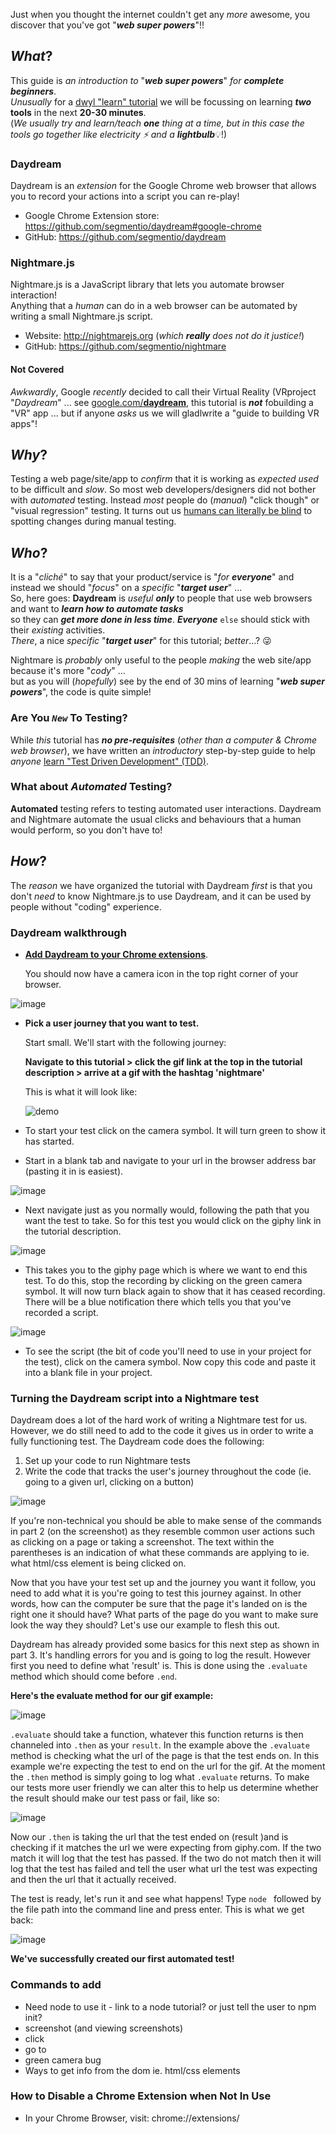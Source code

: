 <!-- # Learn Daydream & Nightmare -->

Just when you thought the internet couldn't get any _more_ awesome,
you discover that you've got "***web super powers***"!!

## _What_?

This guide is _an introduction to_ "***web super powers***"
_for **complete beginners**_.<br />
_Unusually_ for a [dwyl "learn" tutorial](https://github.com/search?q=org%3Adwyl+learn)
we will be focussing on learning **_two_ tools**
in the next **20-30 minutes**. <br />
(_We usually try and learn/teach **one** thing at a time,
  but in this case the tools go together like electricity :zap: and a **lightbulb**_:bulb:!)

  ### Daydream

  Daydream is an _extension_ for the Google Chrome web browser that allows
  you to record your actions into a script you can re-play!

  + Google Chrome Extension store: https://github.com/segmentio/daydream#google-chrome
  + GitHub: https://github.com/segmentio/daydream

### Nightmare.js

  <!-- ![nightmare logo](https://cloud.githubusercontent.com/assets/194400/23049531/a0c1372a-f4b4-11e6-96a6-a38637f245a4.png) -->

  Nightmare.js is a JavaScript library that
  lets you automate browser interaction! <br />
  Anything that a _human_ can do in a web browser can be automated by writing
  a small Nightmare.js script.

  + Website: http://nightmarejs.org (_which **really** does not do it justice!_)
  + GitHub: https://github.com/segmentio/nightmare


#### Not Covered

_Awkwardly_, Google _recently_ decided
to call their Virtual Reality (VRproject "_Daydream_" ...
see [google.com/**daydream**](https://vr.ogle.com/daydream),
this tutorial is ***not*** fobuilding a "VR" app ...
but if anyone _asks_ us we will gladlwrite a "guide to building VR apps"!

## _Why_?

Testing a web page/site/app to _confirm_ that it is working as _expected_
_used_ to be difficult and _slow_.
So most web developers/designers did not bother with _automated_ testing.
Instead _most_ people do (_manual_) "click though" or "visual regression" testing.
It turns out us [humans can literally be blind](https://en.wikipedia.org/wiki/Change_blindness) to spotting changes during manual testing.


## _Who_?

It is a "_cliché_" to say that your product/service is "_for **everyone**_"
and instead we should "_focus_" on a _specific_ "***target user***" ... <br />
So, here goes: **Daydream** is _useful_ ***only*** to people that use web browsers
and want to ***learn how to automate tasks*** <br />
so they can ***get more done in less time***.
***Everyone*** `else` should stick with their _existing_ activities. <br />
_There_, a nice _specific_ "***target user***"
for this tutorial; _better_...? :stuck_out_tongue_winking_eye:

Nightmare is _probably_ only useful to the people _making_ the web site/app
because it's more "_cody_" ... <br />
but as you will (_hopefully_) see by the end
of 30 mins of learning "***web super powers***",
the code is quite simple!


### Are You _`New`_ To Testing?

While _this_ tutorial has ***no pre-requisites***
(_other than a computer & Chrome web browser_),
we have written an _introductory_ step-by-step guide
to help _anyone_ [learn "Test Driven Development" (TDD)](https://github.com/dwyl/learn-tdd).

### What about _Automated_ Testing?

**Automated** testing refers to testing automated user interactions. Daydream and Nightmare automate the usual clicks and behaviours that a human would perform, so you don't have to!

## _How_?

The _reason_ we have organized the tutorial with Daydream _first_
is that you don't _need_ to know Nightmare.js to use Daydream,
and it can be used by people without "coding" experience.

### Daydream walkthrough

- [**Add Daydream to your Chrome extensions**](https://chrome.google.com/webstore/detail/daydream/oajnmbophdhdobfpalhkfgahchpcoali).

  You should now have a camera icon in the top right corner of your browser.

![image](https://cloud.githubusercontent.com/assets/16775804/24111767/6f6f2512-0d8f-11e7-93db-c6976bfb8d9e.png)

- **Pick a user journey that you want to test.**

  Start small. We'll start with the following journey:

  **Navigate to this tutorial > click the gif link at the top in the tutorial description > arrive at a gif with the hashtag 'nightmare'**

  This is what it will look like:

  ![demo](https://cloud.githubusercontent.com/assets/16775804/24203856/be1985e2-0f0e-11e7-8ff3-ab62df8f8cc9.gif)

- To start your test click on the camera symbol. It will turn green to show it has started.

- Start in a blank tab and navigate to your url in the browser address bar (pasting it in is easiest).

![image](https://cloud.githubusercontent.com/assets/16775804/24113367/7df1feca-0d94-11e7-99f4-26775eb9f2ee.png)

- Next navigate just as you normally would, following the path that you want the test to take. So for this test you would click on the giphy link in the tutorial description.

![image](https://cloud.githubusercontent.com/assets/16775804/24113044/57cb6eb2-0d93-11e7-8973-bc82cfbe7519.png)

- This takes you to the giphy page which is where we want to end this test. To do this, stop the recording by clicking on the green camera symbol. It will now turn black again to show that it has ceased recording. There will be a blue notification there which tells you that you've recorded a script.

![image](https://cloud.githubusercontent.com/assets/16775804/24113514/f279fdf6-0d94-11e7-82d9-2d55e40c8405.png)

- To see the script (the bit of code you'll need to use in your project for the test), click on the camera symbol. Now copy this code and paste it into a blank file in your project.

### Turning the Daydream script into a Nightmare test

Daydream does a lot of the hard work of writing a Nightmare test for us. However, we do still need to add to the code it gives us in order to write a fully functioning test. The Daydream code does the following:

1. Set up your code to run Nightmare tests
2. Write the code that tracks the user's journey throughout the code (ie. going to a given url, clicking on a button)

![image](https://cloud.githubusercontent.com/assets/16775804/24255398/4d9567a8-0fdd-11e7-9888-0d33f330adf0.png)

If you're non-technical you should be able to make sense of the commands in part 2 (on the screenshot) as they resemble common user actions such as clicking on a page or taking a screenshot. The text within the parentheses is an indication of what these commands are applying to ie. what html/css element is being clicked on.

Now that you have your test set up and the journey you want it follow, you need to add what it is you're going to test this journey against. In other words, how can the computer be sure that the page it's landed on is the right one it should have? What parts of the page do you want to make sure look the way they should? Let's use our example to flesh this out.

Daydream has already provided some basics for this next step as shown in part 3. It's handling errors for you and is going to log the result. However first you need to define what 'result' is. This is done using the `.evaluate` method which should come before `.end`.

**Here's the evaluate method for our gif example:**

![image](https://cloud.githubusercontent.com/assets/16775804/24258286/29b7140a-0fe5-11e7-846c-3fcd91c31373.png)

`.evaluate` should take a function, whatever this function returns is then channeled into `.then` as your `result`. In the example above the `.evaluate` method is checking what the url of the page is that the test ends on. In this example we're expecting the test to end on the url for the gif. At the moment the `.then` method is simply going to log what `.evaluate` returns. To make our tests more user friendly we can alter this to help us determine whether the result should make our test pass or fail, like so:

![image](https://cloud.githubusercontent.com/assets/16775804/24258634/4bba47a6-0fe6-11e7-8229-80ec0e8934b6.png)

Now our `.then` is taking the url that the test ended on (result )and is checking if it matches the url we were expecting from giphy.com. If the two match it will log that the test has passed. If the two do not match then it will log that the test has failed and tell the user what url the test was expecting and then the url that it actually received.

The test is ready, let's run it and see what happens! Type `node ` followed by the file path into the command line and press enter. This is what we get back:

![image](https://cloud.githubusercontent.com/assets/16775804/24258959/35096c7a-0fe7-11e7-92a3-c659dcc64846.png)

**We've successfully created our first automated test!**

### Commands to add

- Need node to use it - link to a node tutorial? or just tell the user to npm init?
- screenshot (and viewing screenshots)
- click
- go to
- green camera bug
- Ways to get info from the dom ie. html/css elements

### How to Disable a Chrome Extension when Not In Use

+ In your Chrome Browser, visit: chrome://extensions/
